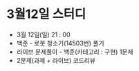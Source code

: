 # 3월12일 스터디

* 3월 12일(일) 21 : 00
* 백준 - 로봇 청소기(14503번) 풀기
* 라이브 문제풀이 - 백준(카테고리 : 구현) 1문제
* 2문제(과제 + 라이브) 코드리뷰